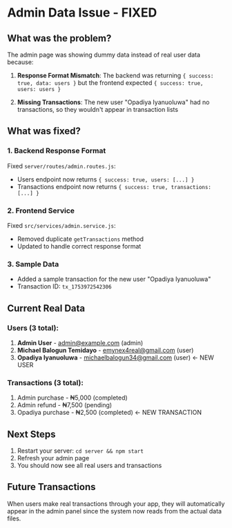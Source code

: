 # Admin Data Issue - FIXED

## What was the problem?
The admin page was showing dummy data instead of real user data because:

1. **Response Format Mismatch**: The backend was returning `{ success: true, data: users }` but the frontend expected `{ success: true, users: users }`

2. **Missing Transactions**: The new user "Opadiya Iyanuoluwa" had no transactions, so they wouldn't appear in transaction lists

## What was fixed?

### 1. Backend Response Format
Fixed `server/routes/admin.routes.js`:
- Users endpoint now returns `{ success: true, users: [...] }`
- Transactions endpoint now returns `{ success: true, transactions: [...] }`

### 2. Frontend Service
Fixed `src/services/admin.service.js`:
- Removed duplicate `getTransactions` method
- Updated to handle correct response format

### 3. Sample Data
- Added a sample transaction for the new user "Opadiya Iyanuoluwa"
- Transaction ID: `tx_1753972542306`

## Current Real Data

### Users (3 total):
1. **Admin User** - admin@example.com (admin)
2. **Michael Balogun Temidayo** - emynex4real@gmail.com (user)
3. **Opadiya Iyanuoluwa** - michaelbalogun34@gmail.com (user) ← NEW USER

### Transactions (3 total):
1. Admin purchase - ₦5,000 (completed)
2. Admin refund - ₦7,500 (pending)  
3. Opadiya purchase - ₦2,500 (completed) ← NEW TRANSACTION

## Next Steps
1. Restart your server: `cd server && npm start`
2. Refresh your admin page
3. You should now see all real users and transactions

## Future Transactions
When users make real transactions through your app, they will automatically appear in the admin panel since the system now reads from the actual data files.
